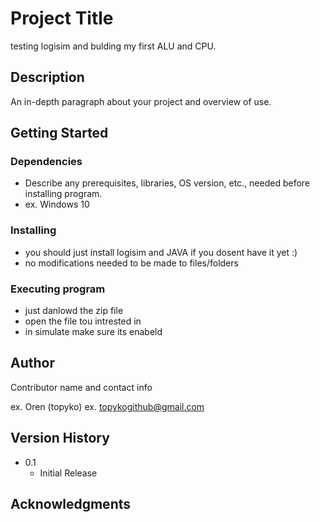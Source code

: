 # Project Title

testing logisim and bulding my first ALU and CPU.

## Description

An in-depth paragraph about your project and overview of use.

## Getting Started

### Dependencies

* Describe any prerequisites, libraries, OS version, etc., needed before installing program.
* ex. Windows 10

### Installing

* you should just install logisim and JAVA if you dosent have it yet :)
* no modifications needed to be made to files/folders

### Executing program

* just danlowd the zip file
* open the file tou intrested in
* in simulate make sure its enabeld


## Author

Contributor name and contact info

ex. Oren (topyko)
ex. topykogithub@gmail.com


## Version History

* 0.1
    * Initial Release




## Acknowledgments
